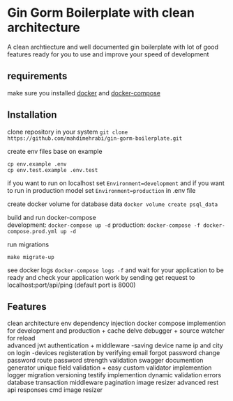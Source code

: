 # Gin Gorm Boilerplate with clean architecture

A clean archtiecture and well documented gin boilerplate with lot of good features
ready for you to use and improve your speed of development 

## requirements
make sure you installed [docker](https://docs.docker.com/engine/install/) and [docker-compose](https://docs.docker.com/compose/install/)

## Installation 
clone repository in your system
```git clone https://github.com/mahdimehrabi/gin-gorm-boilerplate.git```

create env files base on example 
```
cp env.example .env
cp env.test.example .env.test
```
if you want to run on localhost set `Environment=development` and if you want to run in production model set `Environment=production` in .env file

create docker volume for database data `docker volume create psql_data`

build and run docker-compose  
development: `docker-compose up -d`
production: `docker-compose -f docker-compose.prod.yml up -d` 

run migrations 
```
make migrate-up
```

see docker logs `docker-compose logs -f` and wait for your application to be ready and check your application work by sending get request to localhost:port/api/ping (default port is 8000)



## Features
clean architecture
env
dependency injection
docker compose implemention for development and production + cache
delve debugger + source watcher for reload   
advanced jwt authentication + middleware
-saving device name ip and city on login
-devices
registeration by verifying email
forgot password
change password route 
password strength validation
swagger documention generator
unique field validation + easy custom validator implemention
logger
migration versioning 
testify implemention
dynamic validation errors
database transaction middleware
pagination
image resizer 
advanced rest api responses
cmd
image resizer 